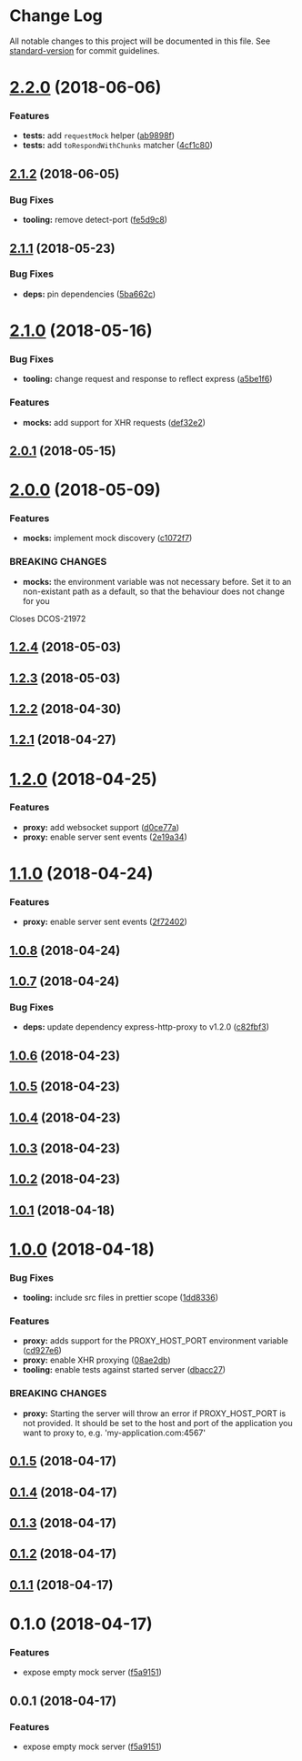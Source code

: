 # Change Log

All notable changes to this project will be documented in this file. See [standard-version](https://github.com/conventional-changelog/standard-version) for commit guidelines.

<a name="2.2.0"></a>

# [2.2.0](https://github.com/mesosphere/mockserver/compare/v2.1.2...v2.2.0) (2018-06-06)

### Features

* **tests:** add `requestMock` helper ([ab9898f](https://github.com/mesosphere/mockserver/commit/ab9898f))
* **tests:** add `toRespondWithChunks` matcher ([4cf1c80](https://github.com/mesosphere/mockserver/commit/4cf1c80))

<a name="2.1.2"></a>

## [2.1.2](https://github.com/mesosphere/mockserver/compare/v2.1.1...v2.1.2) (2018-06-05)

### Bug Fixes

* **tooling:** remove detect-port ([fe5d9c8](https://github.com/mesosphere/mockserver/commit/fe5d9c8))

<a name="2.1.1"></a>

## [2.1.1](https://github.com/mesosphere/mockserver/compare/v2.1.0...v2.1.1) (2018-05-23)

### Bug Fixes

* **deps:** pin dependencies ([5ba662c](https://github.com/mesosphere/mockserver/commit/5ba662c))

<a name="2.1.0"></a>

# [2.1.0](https://github.com/mesosphere/mockserver/compare/v2.0.1...v2.1.0) (2018-05-16)

### Bug Fixes

* **tooling:** change request and response to reflect express ([a5be1f6](https://github.com/mesosphere/mockserver/commit/a5be1f6))

### Features

* **mocks:** add support for XHR requests ([def32e2](https://github.com/mesosphere/mockserver/commit/def32e2))

<a name="2.0.1"></a>

## [2.0.1](https://github.com/mesosphere/mockserver/compare/v2.0.0...v2.0.1) (2018-05-15)

<a name="2.0.0"></a>

# [2.0.0](https://github.com/mesosphere/mockserver/compare/v1.2.4...v2.0.0) (2018-05-09)

### Features

* **mocks:** implement mock discovery ([c1072f7](https://github.com/mesosphere/mockserver/commit/c1072f7))

### BREAKING CHANGES

* **mocks:** the environment variable was not necessary before. Set it to
  an non-existant path as a default, so that the behaviour does not
  change for you

Closes DCOS-21972

<a name="1.2.4"></a>

## [1.2.4](https://github.com/mesosphere/mockserver/compare/v1.2.3...v1.2.4) (2018-05-03)

<a name="1.2.3"></a>

## [1.2.3](https://github.com/mesosphere/mockserver/compare/v1.2.2...v1.2.3) (2018-05-03)

<a name="1.2.2"></a>

## [1.2.2](https://github.com/mesosphere/mockserver/compare/v1.2.1...v1.2.2) (2018-04-30)

<a name="1.2.1"></a>

## [1.2.1](https://github.com/mesosphere/mockserver/compare/v1.2.0...v1.2.1) (2018-04-27)

<a name="1.2.0"></a>

# [1.2.0](https://github.com/mesosphere/mockserver/compare/v1.1.0...v1.2.0) (2018-04-25)

### Features

* **proxy:** add websocket support ([d0ce77a](https://github.com/mesosphere/mockserver/commit/d0ce77a))
* **proxy:** enable server sent events ([2e19a34](https://github.com/mesosphere/mockserver/commit/2e19a34))

<a name="1.1.0"></a>

# [1.1.0](https://github.com/mesosphere/mockserver/compare/v1.0.8...v1.1.0) (2018-04-24)

### Features

* **proxy:** enable server sent events ([2f72402](https://github.com/mesosphere/mockserver/commit/2f72402))

<a name="1.0.8"></a>

## [1.0.8](https://github.com/mesosphere/mockserver/compare/v1.0.7...v1.0.8) (2018-04-24)

<a name="1.0.7"></a>

## [1.0.7](https://github.com/mesosphere/mockserver/compare/v1.0.6...v1.0.7) (2018-04-24)

### Bug Fixes

* **deps:** update dependency express-http-proxy to v1.2.0 ([c82fbf3](https://github.com/mesosphere/mockserver/commit/c82fbf3))

<a name="1.0.6"></a>

## [1.0.6](https://github.com/mesosphere/mockserver/compare/v1.0.5...v1.0.6) (2018-04-23)

<a name="1.0.5"></a>

## [1.0.5](https://github.com/mesosphere/mockserver/compare/v1.0.4...v1.0.5) (2018-04-23)

<a name="1.0.4"></a>

## [1.0.4](https://github.com/mesosphere/mockserver/compare/v1.0.3...v1.0.4) (2018-04-23)

<a name="1.0.3"></a>

## [1.0.3](https://github.com/mesosphere/mockserver/compare/v1.0.2...v1.0.3) (2018-04-23)

<a name="1.0.2"></a>

## [1.0.2](https://github.com/mesosphere/mockserver/compare/v1.0.1...v1.0.2) (2018-04-23)

<a name="1.0.1"></a>

## [1.0.1](https://github.com/mesosphere/mockserver/compare/v1.0.0...v1.0.1) (2018-04-18)

<a name="1.0.0"></a>

# [1.0.0](https://github.com/mesosphere/mockserver/compare/v0.1.5...v1.0.0) (2018-04-18)

### Bug Fixes

* **tooling:** include src files in prettier scope ([1dd8336](https://github.com/mesosphere/mockserver/commit/1dd8336))

### Features

* **proxy:** adds support for the PROXY_HOST_PORT environment variable ([cd927e6](https://github.com/mesosphere/mockserver/commit/cd927e6))
* **proxy:** enable XHR proxying ([08ae2db](https://github.com/mesosphere/mockserver/commit/08ae2db))
* **tooling:** enable tests against started server ([dbacc27](https://github.com/mesosphere/mockserver/commit/dbacc27))

### BREAKING CHANGES

* **proxy:** Starting the server will throw an error if PROXY_HOST_PORT is not provided. It
  should be set to the host and port of the application you want to proxy to, e.g.
  'my-application.com:4567'

<a name="0.1.5"></a>

## [0.1.5](https://github.com/mesosphere/mockserver/compare/v0.1.4...v0.1.5) (2018-04-17)

<a name="0.1.4"></a>

## [0.1.4](https://github.com/mesosphere/mockserver/compare/v0.1.3...v0.1.4) (2018-04-17)

<a name="0.1.3"></a>

## [0.1.3](https://github.com/mesosphere/mockserver/compare/v0.1.2...v0.1.3) (2018-04-17)

<a name="0.1.2"></a>

## [0.1.2](https://github.com/mesosphere/mockserver/compare/v0.1.1...v0.1.2) (2018-04-17)

<a name="0.1.1"></a>

## [0.1.1](https://github.com/mesosphere/mockserver/compare/v0.0.1...v0.1.1) (2018-04-17)

<a name="0.1.0"></a>

# 0.1.0 (2018-04-17)

### Features

* expose empty mock server ([f5a9151](https://github.com/mesosphere/mockserver/commit/f5a9151))

<a name="0.0.1"></a>

## 0.0.1 (2018-04-17)

### Features

* expose empty mock server ([f5a9151](https://github.com/mesosphere/mockserver/commit/f5a9151))
